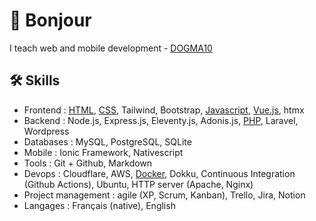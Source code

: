 # 👋 Bonjour

I teach web and mobile development - [DOGMA10](https://dogma10.com)

## 🛠️ Skills

* Frontend : [HTML](https://github.com/cba85?tab=repositories&language=html), [CSS](https://github.com/cba85?tab=repositories&language=css), Tailwind, Bootstrap, [Javascript](https://github.com/cba85?tab=repositories&language=javascript), [Vue.js](https://github.com/cba85?tab=repositories&language=vue), htmx
* Backend : Node.js, Express.js, Eleventy.js, Adonis.js, [PHP](https://github.com/cba85?tab=repositories&language=php), Laravel, Wordpress
* Databases : MySQL, PostgreSQL, SQLite
* Mobile : Ionic Framework, Nativescript
* Tools : Git + Github, Markdown
* Devops : Cloudflare, AWS, [Docker](https://github.com/cba85?tab=repositories&language=dockerfile), Dokku, Continuous Integration (Github Actions), Ubuntu, HTTP server (Apache, Nginx)
* Project management : agile (XP, Scrum, Kanban), Trello, Jira, Notion
* Langages : Français (native), English
